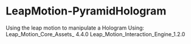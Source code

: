 # LeapMotion-PyramidHologram
Using the leap motion to manipulate a Hologram
Using: 
Leap_Motion_Core_Assets_ 4.4.0
Leap_Motion_Interaction_Engine_1.2.0
